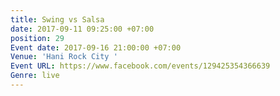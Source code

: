 ```yaml
---
title: Swing vs Salsa
date: 2017-09-11 09:25:00 +07:00
position: 29
Event date: 2017-09-16 21:00:00 +07:00
Venue: 'Hani Rock City '
Event URL: https://www.facebook.com/events/129425354366639
Genre: live
---
```


